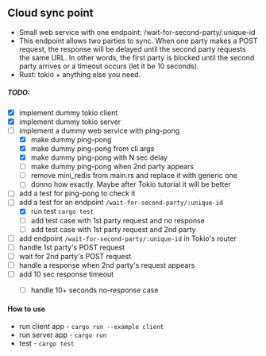 ## Cloud sync point

- Small web service with one endpoint: /wait-for-second-party/:unique-id
- This endpoint allows two parties to sync. When one party makes a POST request, the response will be delayed until the second party requests the same URL. In other words, the first party is blocked until the second party arrives or a timeout occurs (let it be 10 seconds).
- Rust: tokio + anything else you need.

##### TODO:
- [x] implement dummy tokio client
- [x] implement dummy tokio server
- [ ] implement a dummy web service with ping-pong
    - [x] make dummy ping-pong
    - [x] make dummy ping-pong from cli args
    - [x] make dummy ping-pong with N sec delay
    - [ ] make dummy ping-pong when 2nd party appears
    - [ ] remove mini_redis from main.rs and replace it with generic one
    - [ ] donno how exactly. Maybe after Tokio tutorial it will be better
- [ ] add a test for ping-pong to check it
- [ ] add a test for an endpoint `/wait-for-second-party/:unique-id`
    - [x] run test `cargo test`
    - [ ] add test case with 1st party request and no response
    - [ ] add test case with 1st party request and 2nd party 
- [ ] add endpoint `/wait-for-second-party/:unique-id` in Tokio's router
- [ ] handle 1st party's POST request
- [ ] wait for 2nd party's POST request
- [ ] handle a response when 2nd party's request appears
- [ ] add 10 sec response timeout
    - [ ] handle 10+ seconds no-response case


#### How to use
- run client app - `cargo run --example client`
- run server app - `cargo run`
- test - `cargo test`
